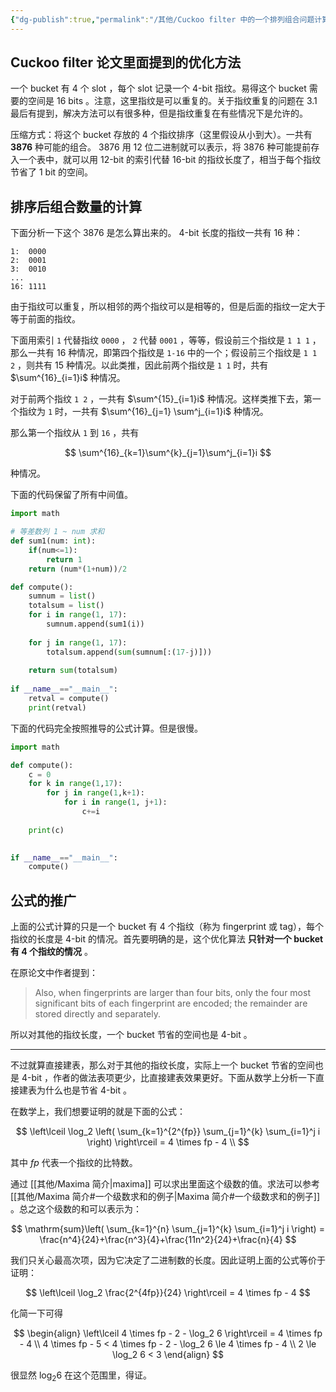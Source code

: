 ```yaml
---
{"dg-publish":true,"permalink":"/其他/Cuckoo filter 中的一个排列组合问题计算/","tags":["cuckoofilter"]}
---
```



## Cuckoo filter 论文里面提到的优化方法

一个 bucket 有 4 个 slot ，每个 slot 记录一个 4-bit 指纹。易得这个 bucket 需要的空间是 16 bits 。注意，这里指纹是可以重复的。关于指纹重复的问题在 3.1 最后有提到，解决方法可以有很多种，但是指纹重复在有些情况下是允许的。

压缩方式：将这个 bucket 存放的 4 个指纹排序（这里假设从小到大）。一共有 **3876** 种可能的组合。 3876 用 12 位二进制就可以表示，将 3876 种可能提前存入一个表中，就可以用 12-bit 的索引代替 16-bit 的指纹长度了，相当于每个指纹节省了 1 bit 的空间。

## 排序后组合数量的计算

下面分析一下这个 3876 是怎么算出来的。 4-bit 长度的指纹一共有 16 种：

```
1:  0000
2:  0001
3:  0010
...
16: 1111
```

由于指纹可以重复，所以相邻的两个指纹可以是相等的，但是后面的指纹一定大于等于前面的指纹。

下面用索引 `1` 代替指纹 `0000` ， `2` 代替 `0001` ，等等，假设前三个指纹是 `1 1 1` ，那么一共有 16 种情况，即第四个指纹是 `1-16` 中的一个；假设前三个指纹是 `1 1 2` ，则共有 15 种情况。以此类推，因此前两个指纹是 `1 1` 时，共有 $\sum^{16}_{i=1}i$ 种情况。

对于前两个指纹 `1 2` ，一共有 $\sum^{15}_{i=1}i$ 种情况。这样类推下去，第一个指纹为 `1` 时，一共有 $\sum^{16}_{j=1} \sum^j_{i=1}i$ 种情况。

那么第一个指纹从 `1` 到 `16` ，共有

$$
\sum^{16}_{k=1}\sum^{k}_{j=1}\sum^j_{i=1}i
$$

种情况。

下面的代码保留了所有中间值。

```python
import math

# 等差数列 1 ~ num 求和
def sum1(num: int):
    if(num<=1):
        return 1
    return (num*(1+num))/2

def compute():
    sumnum = list()
    totalsum = list()
    for i in range(1, 17):
        sumnum.append(sum1(i))
    
    for j in range(1, 17):
        totalsum.append(sum(sumnum[:(17-j)]))
    
    return sum(totalsum)
    
if __name__=="__main__":
    retval = compute()
    print(retval)
```

下面的代码完全按照推导的公式计算。但是很慢。

```python
import math

def compute():
    c = 0
    for k in range(1,17):
        for j in range(1,k+1):
            for i in range(1, j+1):
                c+=i
    
    print(c)

    
if __name__=="__main__":
    compute()
```

## 公式的推广

上面的公式计算的只是一个 bucket 有 4 个指纹（称为 fingerprint 或 tag），每个指纹的长度是 4-bit 的情况。首先要明确的是，这个优化算法 **只针对一个 bucket 有 4 个指纹的情况** 。

在原论文中作者提到：

> Also, when fingerprints are larger than four bits, only the four most significant bits of each fingerprint are encoded; the remainder are stored directly and separately.

所以对其他的指纹长度，一个 bucket 节省的空间也是 4-bit 。

---

不过就算直接建表，那么对于其他的指纹长度，实际上一个 bucket 节省的空间也是 4-bit ，作者的做法表项更少，比直接建表效果更好。下面从数学上分析一下直接建表为什么也是节省 4-bit 。

在数学上，我们想要证明的就是下面的公式：

$$
\left\lceil \log_2 \left( \sum_{k=1}^{2^{fp}} \sum_{j=1}^{k} \sum_{i=1}^j i \right) \right\rceil = 4 \times fp - 4 \\
$$

其中 $fp$ 代表一个指纹的比特数。

通过 [[其他/Maxima 简介\|maxima]] 可以求出里面这个级数的值。求法可以参考 [[其他/Maxima 简介#一个级数求和的例子\|Maxima 简介#一个级数求和的例子]] 。总之这个级数的和可以表示为：

$$
\mathrm{sum}\left( \sum_{k=1}^{n} \sum_{j=1}^{k} \sum_{i=1}^j i \right) = \frac{n^4}{24}+\frac{n^3}{4}+\frac{11n^2}{24}+\frac{n}{4}
$$

我们只关心最高次项，因为它决定了二进制数的长度。因此证明上面的公式等价于证明：

$$
\left\lceil \log_2 \frac{2^{4fp}}{24} \right\rceil = 4 \times fp - 4
$$

化简一下可得

$$
\begin{align}
	\left\lceil 4 \times fp - 2 - \log_2 6 \right\rceil = 4 \times fp - 4 \\
	4 \times fp - 5 < 4 \times fp - 2 - \log_2 6 \le 4 \times fp - 4 \\
	2 \le \log_2 6 < 3
\end{align}
$$

很显然 $\log_2 6$ 在这个范围里，得证。